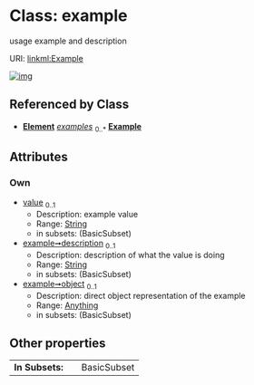 
# Class: example


usage example and description

URI: [linkml:Example](https://w3id.org/linkml/Example)


[![img](https://yuml.me/diagram/nofunky;dir:TB/class/[Anything]<object%200..1-++[Example&#124;value:string%20%3F;description:string%20%3F],[CommonMetadata]++-%20examples%200..*>[Example],[Element],[CommonMetadata],[Anything])](https://yuml.me/diagram/nofunky;dir:TB/class/[Anything]<object%200..1-++[Example&#124;value:string%20%3F;description:string%20%3F],[CommonMetadata]++-%20examples%200..*>[Example],[Element],[CommonMetadata],[Anything])

## Referenced by Class

 *  **[Element](Element.md)** *[examples](examples.md)*  <sub>0..\*</sub>  **[Example](Example.md)**

## Attributes


### Own

 * [value](value.md)  <sub>0..1</sub>
     * Description: example value
     * Range: [String](types/String.md)
     * in subsets: (BasicSubset)
 * [example➞description](value_description.md)  <sub>0..1</sub>
     * Description: description of what the value is doing
     * Range: [String](types/String.md)
     * in subsets: (BasicSubset)
 * [example➞object](value_object.md)  <sub>0..1</sub>
     * Description: direct object representation of the example
     * Range: [Anything](Anything.md)
     * in subsets: (BasicSubset)

## Other properties

|  |  |  |
| --- | --- | --- |
| **In Subsets:** | | BasicSubset |

